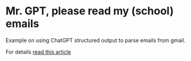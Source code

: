 # Mr. GPT, please read my (school) emails

Example on using ChatGPT structured output to parse emails from gmail.

For details [read this article]()


